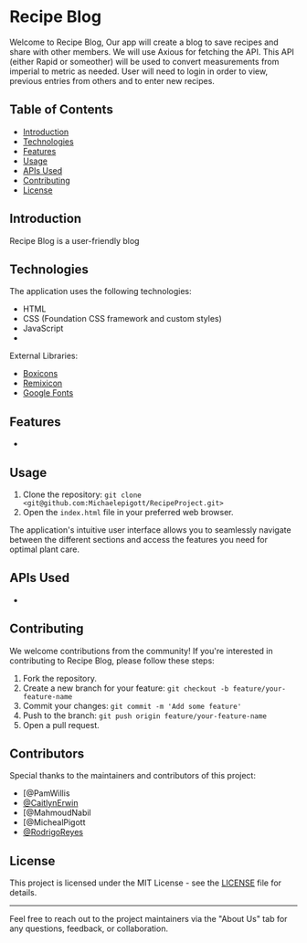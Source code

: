 # Recipe Blog

Welcome to Recipe Blog, Our app will create a blog to save recipes and share with other members. We will use Axious for fetching the API. This API (either Rapid or someother) will be used to convert measurements from imperial to metric as needed. User will need to login in order to view, previous entries from others and to enter new recipes. 

## Table of Contents

- [Introduction](#introduction)
- [Technologies](#technologies)
- [Features](#features)
- [Usage](#usage)
- [APIs Used](#apis-used)
- [Contributing](#contributing)
- [License](#license)

## Introduction

Recipe Blog is a user-friendly blog 

## Technologies

The application uses the following technologies:

- HTML
- CSS (Foundation CSS framework and custom styles)
- JavaScript
- 

External Libraries:
- [Boxicons](https://boxicons.com/)
- [Remixicon](https://remixicon.com/)
- [Google Fonts](https://fonts.google.com/)

## Features

- 

## Usage

1. Clone the repository: `git clone <git@github.com:Michaelepigott/RecipeProject.git>`
2. Open the `index.html` file in your preferred web browser.

The application's intuitive user interface allows you to seamlessly navigate between the different sections and access the features you need for optimal plant care.

## APIs Used

- 

## Contributing

We welcome contributions from the community! If you're interested in contributing to Recipe Blog, please follow these steps:

1. Fork the repository.
2. Create a new branch for your feature: `git checkout -b feature/your-feature-name`
3. Commit your changes: `git commit -m 'Add some feature'`
4. Push to the branch: `git push origin feature/your-feature-name`
5. Open a pull request.

## Contributors

Special thanks to the maintainers and contributors of this project:

- [@PamWillis
- [@CaitlynErwin](https://github.com/KDendor)
- [@MahmoudNabil
- [@MichealPigott
- [@RodrigoReyes](https://github.com/RodKing96)

## License

This project is licensed under the MIT License - see the [LICENSE](LICENSE) file for details.

---

Feel free to reach out to the project maintainers via the "About Us" tab for any questions, feedback, or collaboration.

